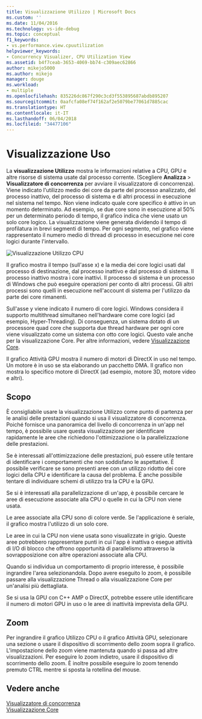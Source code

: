 ```yaml
---
title: Visualizzazione Utilizzo | Microsoft Docs
ms.custom: ''
ms.date: 11/04/2016
ms.technology: vs-ide-debug
ms.topic: conceptual
f1_keywords:
- vs.performance.view.cpuutilization
helpviewer_keywords:
- Concurrency Visualizer, CPU Utilization View
ms.assetid: b4f7ceab-3653-4069-bb74-c309aec62866
author: mikejo5000
ms.author: mikejo
manager: douge
ms.workload:
- multiple
ms.openlocfilehash: 835226dc867f290c3cd3f553895687abdb895207
ms.sourcegitcommit: 0aafcfa08ef74f162af2e5079be77061d7885cac
ms.translationtype: HT
ms.contentlocale: it-IT
ms.lasthandoff: 06/04/2018
ms.locfileid: "34477106"
---
```

# <a name="utilization-view"></a>Visualizzazione Uso
La **visualizzazione Utilizzo** mostra le informazioni relative a CPU, GPU e altre risorse di sistema usate dal processo corrente. (Scegliere **Analizza** > **Visualizzatore di concorrenza** per avviare il visualizzatore di concorrenza). Viene indicato l'utilizzo medio dei core da parte del processo analizzato, del processo inattivo, del processo di sistema e di altri processi in esecuzione nel sistema nel tempo. Non viene indicato quale core specifico è attivo in un momento determinato. Ad esempio, se due core sono in esecuzione al 50% per un determinato periodo di tempo, il grafico indica che viene usato un solo core logico. La visualizzazione viene generata dividendo il tempo di profilatura in brevi segmenti di tempo. Per ogni segmento, nel grafico viene rappresentato il numero medio di thread di processo in esecuzione nei core logici durante l'intervallo.  
  
 ![Visualizzazione Utilizzo CPU](../profiling/media/vsts_ppacpuutil.png "VSTS_PPAcpuUtil")  
  
 Il grafico mostra il tempo (sull'asse x) e la media dei core logici usati dal processo di destinazione, dal processo inattivo e dal processo di sistema. Il processo inattivo mostra i core inattivi. Il processo di sistema è un processo di Windows che può eseguire operazioni per conto di altri processi. Gli altri processi sono quelli in esecuzione nell'account di sistema per l'utilizzo da parte dei core rimanenti.  
  
 Sull'asse y viene indicato il numero di core logici. Windows considera il supporto multithread simultaneo nell'hardware come core logici (ad esempio, Hyper-Threading). Di conseguenza, un sistema dotato di un processore quad core che supporta due thread hardware per ogni core viene visualizzato come un sistema con otto core logici. Questo vale anche per la visualizzazione Core. Per altre informazioni, vedere [Visualizzazione Core](../profiling/cores-view.md).  
  
 Il grafico Attività GPU mostra il numero di motori di DirectX in uso nel tempo.  Un motore è in uso se sta elaborando un pacchetto DMA.  Il grafico non mostra lo specifico motore di DirectX (ad esempio, motore 3D, motore video e altri).  
  
## <a name="purpose"></a>Scopo  
 È consigliabile usare la visualizzazione Utilizzo come punto di partenza per le analisi delle prestazioni quando si usa il visualizzatore di concorrenza. Poiché fornisce una panoramica del livello di concorrenza in un'app nel tempo, è possibile usare questa visualizzazione per identificare rapidamente le aree che richiedono l'ottimizzazione o la parallelizzazione delle prestazioni.  
  
 Se è interessati all'ottimizzazione delle prestazioni, può essere utile tentare di identificare i comportamenti che non soddisfano le aspettative. È possibile verificare se sono presenti aree con un utilizzo ridotto dei core logici della CPU e identificare la causa del problema. È anche possibile tentare di individuare schemi di utilizzo tra la CPU e la GPU.  
  
 Se si è interessati alla parallelizzazione di un'app, è possibile cercare le aree di esecuzione associate alla CPU o quelle in cui la CPU non viene usata.  
  
 Le aree associate alla CPU sono di colore verde. Se l'applicazione è seriale, il grafico mostra l'utilizzo di un solo core.  
  
 Le aree in cui la CPU non viene usata sono visualizzate in grigio. Queste aree potrebbero rappresentare punti in cui l'app è inattiva o esegue attività di I/O di blocco che offrono opportunità di parallelismo attraverso la sovrapposizione con altre operazioni associate alla CPU.  
  
 Quando si individua un comportamento di proprio interesse, è possibile ingrandire l'area selezionandola. Dopo avere eseguito lo zoom, è possibile passare alla visualizzazione Thread o alla visualizzazione Core per un'analisi più dettagliata.  
  
 Se si usa la GPU con C++ AMP o DirectX, potrebbe essere utile identificare il numero di motori GPU in uso o le aree di inattività imprevista della GPU.  
  
## <a name="zoom"></a>Zoom  
 Per ingrandire il grafico Utilizzo CPU o il grafico Attività GPU, selezionare una sezione o usare il dispositivo di scorrimento dello zoom sopra il grafico. L'impostazione dello zoom viene mantenuta quando si passa ad altre visualizzazioni. Per eseguire lo zoom indietro, usare il dispositivo di scorrimento dello zoom. È inoltre possibile eseguire lo zoom tenendo premuto CTRL mentre si sposta la rotellina del mouse.  
  
## <a name="see-also"></a>Vedere anche  
 [Visualizzatore di concorrenza](../profiling/concurrency-visualizer.md)   
 [Visualizzazione Core](../profiling/cores-view.md)